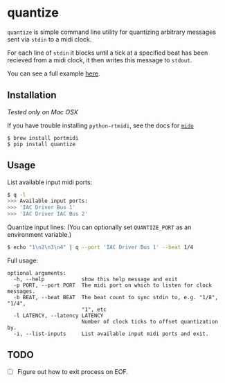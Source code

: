 quantize
========

`quantize` is simple command line utility for quantizing arbitrary messages sent via `stdin` to a midi clock.

For each line of `stdin` it blocks until a tick at a specified beat has been recieved from a midi clock, it then writes this message to `stdout`.

You can see a full example [here](examples/).

## Installation
_Tested only on Mac OSX_

If you have trouble installing `python-rtmidi`, see the docs for [`mido`](http://mido.readthedocs.org/en/latest/installing.html)
```
$ brew install portmidi
$ pip install quantize
```

## Usage

List available input midi ports:

```bash
$ q -l 
>>> Available input ports:
>>> 'IAC Driver Bus 1'
>>> 'IAC Driver IAC Bus 2'
``` 

Quantize input lines:
(You can optionally set `QUANTIZE_PORT` as an environment variable.)

```bash
$ echo "1\n2\n3\n4" | q --port 'IAC Driver Bus 1' --beat 1/4
```

Full usage:

```
optional arguments:
  -h, --help            show this help message and exit
  -p PORT, --port PORT  The midi port on which to listen for clock messages.
  -b BEAT, --beat BEAT  The beat count to sync stdin to, e.g. "1/8", "1/4",
                        "1", etc
  -l LATENCY, --latency LATENCY
                        Number of clock ticks to offset quantization by.
  -i, --list-inputs     List available input midi ports and exit.
```

## TODO 

- [ ] Figure out how to exit process on EOF.
